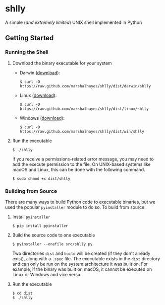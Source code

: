# shlly

A simple (_and extremely limited_) UNIX shell implemented in Python

## Getting Started

### Running the Shell

1. Download the binary executable for your system

   - Darwin ([download](https://raw.github.com/marshalhayes/shlly/dist/darwin/shlly)):

     ```
     $ curl -O https://raw.github.com/marshalhayes/shlly/dist/darwin/shlly
     ```

   - Linux ([download](https://raw.github.com/marshalhayes/shlly/dist/linux/shlly)):

     ```
     $ curl -O https://raw.github.com/marshalhayes/shlly/dist/linux/shlly
     ```

   - Windows ([download](https://raw.github.com/marshalhayes/shlly/dist/win/shlly)):

     ```
     $ curl -O https://raw.github.com/marshalhayes/shlly/dist/win/shlly
     ```

2. Run the executable

   ```
   $ ./shlly
   ```

   If you receive a permissions-related error message, you may need to add the execute permission to the file. On UNIX-based systems like macOS and Linux, this can be done with the following command.

   ```
   $ sudo chmod +x dist/shlly
   ```

### Building from Source

There are many ways to build Python code to executable binaries, but we used the popular `pyinstaller` module to do so. To build from source:

1. Install `pyinstaller`
   ```
   $ pip install pyinstaller
   ```
2. Build the source code to one executable

   ```
   $ pyinstaller --onefile src/shlly.py
   ```

   Two directories `dist` and `build` will be created (if they don't already exist), along with a `.spec` file. The executable exists in the `dist` directory and can only be run on the system architecture it was built on. For example, if the binary was built on macOS, it cannot be executed on Linux or Windows and vice versa.

3. Run the executable

   ```
   $ cd dist
   $ ./shlly
   ```
